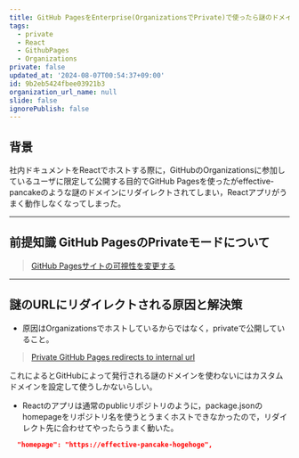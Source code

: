 ```yaml
---
title: GitHub PagesをEnterprise(OrganizationsでPrivate)で使ったら謎のドメインにリダイレクトされた話
tags:
  - private
  - React
  - GithubPages
  - Organizations
private: false
updated_at: '2024-08-07T00:54:37+09:00'
id: 9b2eb5424fbee03921b3
organization_url_name: null
slide: false
ignorePublish: false
---
```

## 背景

社内ドキュメントをReactでホストする際に，GitHubのOrganizationsに参加しているユーザに限定して公開する目的でGitHub Pagesを使ったがeffective-pancakeのような謎のドメインにリダイレクトされてしまい，Reactアプリがうまく動作しなくなってしまった。

---

## 前提知識 GitHub PagesのPrivateモードについて
> [GitHub Pagesサイトの可視性を変更する](https://docs.github.com/ja/enterprise-cloud@latest/pages/getting-started-with-github-pages/changing-the-visibility-of-your-github-pages-site)

---

## 謎のURLにリダイレクトされる原因と解決策
- 原因はOrganizationsでホストしているからではなく，privateで公開していること。
> [Private GitHub Pages redirects to internal url](https://github.com/orgs/community/discussions/21581)

これによるとGitHubによって発行される謎のドメインを使わないにはカスタムドメインを設定して使うしかないらしい。

- Reactのアプリは通常のpublicリポジトリのように，package.jsonのhomepageをリポジトリ名を使うとうまくホストできなかったので，リダイレクト先に合わせてやったらうまく動いた。

```json
  "homepage": "https://effective-pancake-hogehoge",
```
